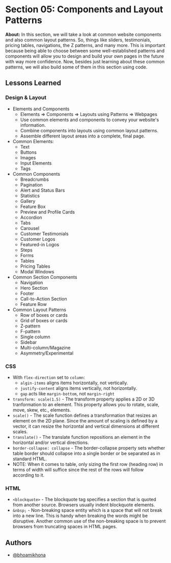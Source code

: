 # Section 05: Components and Layout Patterns

**About:** In this section, we will take a look at common website components and also common layout patterns. So, things like sliders, testimonials, pricing tables, navigations, the Z patterns, and many more. This is important because being able to choose between some well-established patterns and components will allow you to design and build your own pages in the future with way more confidence. Now, besides just learning about these common patterns, we will also build some of them in this section using code.

## Lessons Learned

### Design & Layout

- Elements and Components
  - Elements => Components => Layouts using Patterns => Webpages
  - Use common elements and components to convey your website's information.
  - Combine components into layouts using common layout patterns.
  - Assemble different layout areas into a complete, final page.
- Common Elements:
  - Text
  - Buttons
  - Images
  - Input Elements
  - Tags
- Common Components
  - Breadcrumbs
  - Pagination
  - Alert and Status Bars
  - Statistics
  - Gallery
  - Feature Box
  - Preview and Profile Cards
  - Accordion
  - Tabs
  - Carousel
  - Customer Testimonials
  - Customer Logos
  - Featured-in Logos
  - Steps
  - Forms
  - Tables
  - Pricing Tables
  - Modal Windows
- Common Section Components
  - Navigation
  - Hero Section
  - Footer
  - Call-to-Action Section
  - Feature Row
- Common Layout Patterns
  - Row of boxes or cards
  - Grid of boxes or cards
  - Z-pattern
  - F-pattern
  - Single column
  - Sidebar
  - Multi-column/Magazine
  - Asymmetry/Experimental

### CSS

- With `flex-direction` set to `column`:
  - `algin-items` aligns items horizontally, not vertically.
  - `justify-content` aligns items vertically, not horizontally.
  - `gap` acts like `margin-bottom`, not `margin-right`
- `transform: scale(1.5)` - The transform property applies a 2D or 3D tranformation to an element. This property allows you to rotate, scale, move, skew, etc., elements.
- `scale()` - The scale function defines a transformation that resizes an element on the 2D plane. Since the amount of scaling is defined by a vector, it can resize the horizontal and vertical dimensions at different scales.
- `translate()` - The translate function repositions an element in the horizontal and/or vertical directions.
- `border-collapse: collapse` - The border-collapse property sets whether table border should collapse into a single border or be separated as in standard HTML.
- NOTE: When it comes to table, only sizing the first row (heading row) in terms of width will suffice since the rest of the rows will follow according to it.

### HTML

- `<blockquote>` - The blockquote tag specifies a section that is quoted from another source. Browsers usually indent blockquote elements.
- `&nbsp;` - Non-breaking space entity which is a space that will not break into a new line. This is handy when breaking the words might be disruptive. Another common use of the non-breaking space is to prevent browsers from truncating spaces in HTML pages.

## Authors

- [@bhoamikhona](https://github.com/bhoamikhona)
